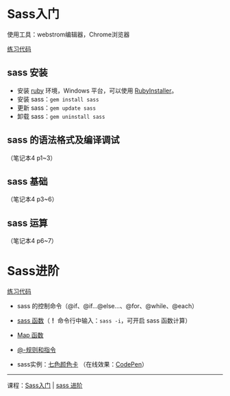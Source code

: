 # Sass入门

使用工具：webstrom编辑器，Chrome浏览器

[练习代码](https://github.com/magicmai/Sass/tree/master/imooc-sass%E5%85%A5%E9%97%A8)

## sass 安装

- 安装 [ruby](https://www.ruby-lang.org/zh_cn/downloads/) 环境，Windows 平台，可以使用 [RubyInstaller](https://rubyinstaller.org/)。
- 安装 sass：`gem install sass`
- 更新 sass：`gem update sass`
- 卸载 sass：`gem uninstall sass`

## sass 的语法格式及编译调试
（笔记本4 p1~3）

## sass 基础
（笔记本4 p3~6）

## sass 运算
（笔记本4 p6~7）

# Sass进阶

[练习代码](https://github.com/magicmai/Sass/tree/master/imooc-sass%E8%BF%9B%E9%98%B6)

- sass 的控制命令（@if、@if...@else...、@for、@while、@each）

- [sass 函数](https://github.com/magicmai/SASS/issues/1)（**！** 命令行中输入：`sass -i`，可开启 sass 函数计算）

- [Map 函数](https://github.com/magicmai/SASS/issues/2)

- [@-规则和指令](https://github.com/magicmai/SASS/issues/4)

- sass实例：[七色颜色卡](https://github.com/magicmai/SASS/issues/3) （在线效果：[CodePen](https://codepen.io/magicmai/full/zwgXyQ/)）

---
课程：[Sass入门](http://www.imooc.com/learn/311) | [sass 进阶](http://www.imooc.com/learn/436)
